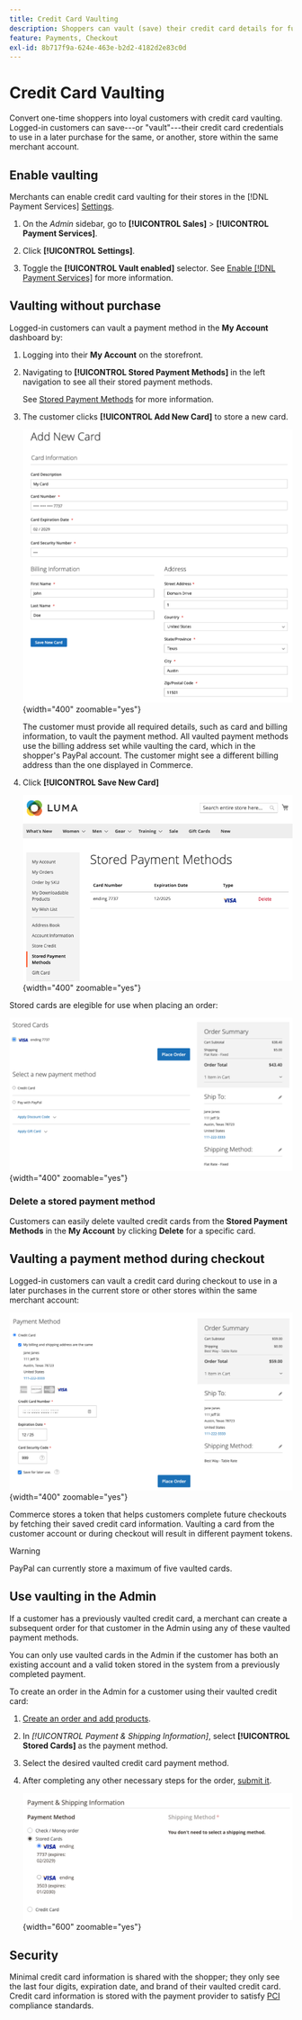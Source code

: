 ```yaml
---
title: Credit Card Vaulting
description: Shoppers can vault (save) their credit card details for future purchases.
feature: Payments, Checkout
exl-id: 8b717f9a-624e-463e-b2d2-4182d2e83c0d
---
```

# Credit Card Vaulting

Convert one-time shoppers into loyal customers with credit card vaulting. Logged-in customers can save---or "vault"---their credit card credentials to use in a later purchase for the same, or another, store within the same merchant account.

## Enable vaulting

Merchants can enable credit card vaulting for their stores in the [!DNL Payment Services] [Settings](settings.md#card-vaulting).

1. On the _Admin_ sidebar, go to **[!UICONTROL Sales]** > **[!UICONTROL Payment Services]**.

1. Click **[!UICONTROL Settings]**.

1. Toggle the **[!UICONTROL Vault enabled]** selector. See [Enable [!DNL Payment Services]](settings.md#enable-payment-services) for more information.

## Vaulting without purchase

Logged-in customers can vault a payment method in the **My Account** dashboard by:

1. Logging into their **My Account** on the storefront.

1. Navigating to **[!UICONTROL Stored Payment Methods]** in the left navigation to see all their stored payment methods.

   See [Stored Payment Methods](https://experienceleague.adobe.com/en/docs/commerce-admin/stores-sales/payments/stored-payment-methods) for more information.

1. The customer clicks **[!UICONTROL Add New Card]** to store a new card.

   ![Add New Card](assets/add-new-card.png){width="400" zoomable="yes"}

   The customer must provide all required details, such as card and billing information, to vault the payment method.
   All vaulted payment methods use the billing address set while vaulting the card, which in the shopper's PayPal account. The customer might see a different billing address than the one displayed in Commerce.

1. Click **[!UICONTROL Save New Card]**

   ![Stored Payment Methods in My Account](assets/stored-payment-methods.png){width="400" zoomable="yes"}

Stored cards are elegible for use when placing an order:

![Use stored credentials for future purchase](assets/use-stored-card.png){width="400" zoomable="yes"}

### Delete a stored payment method

Customers can easily delete vaulted credit cards from the **Stored Payment Methods** in the **My Account** by clicking **Delete** for a specific card.

## Vaulting a payment method during checkout

Logged-in customers can vault a credit card during checkout to use in a later purchases in the current store or other stores within the same merchant account:

![Vault their credit card for later use](assets/save-card-for-later.png){width="400" zoomable="yes"}

Commerce stores a token that helps customers complete future checkouts by fetching their saved credit card information. Vaulting a card from the customer account or during checkout will result in different payment tokens.

>[!WARNING]
>
> PayPal can currently store a maximum of five vaulted cards.

## Use vaulting in the Admin

If a customer has a previously vaulted credit card, a merchant can create a subsequent order for that customer in the Admin using any of these vaulted payment methods.

You can only use vaulted cards in the Admin if the customer has both an existing account and a valid token stored in the system from a previously completed payment.

To create an order in the Admin for a customer using their vaulted credit card:

1. [Create an order and add products](https://experienceleague.adobe.com/docs/commerce-admin/stores-sales/point-of-purchase/assist/customer-account-create-order.html).
1. In _[!UICONTROL Payment & Shipping Information]_, select **[!UICONTROL Stored Cards]** as the payment method.
1. Select the desired vaulted credit card payment method.
1. After completing any other necessary steps for the order, [submit it](https://experienceleague.adobe.com/docs/commerce-admin/stores-sales/point-of-purchase/assist/customer-account-create-order.html?lang=en#step-3%3A-submit-the-order).

   ![Use vaulted credit card in Admin for customer](assets/admin-vaultedcard.png){width="600" zoomable="yes"}

## Security

Minimal credit card information is shared with the shopper; they only see the last four digits, expiration date, and brand of their vaulted credit card. Credit card information is stored with the payment provider to satisfy [PCI](security.md#PCI-compliance) compliance standards.

